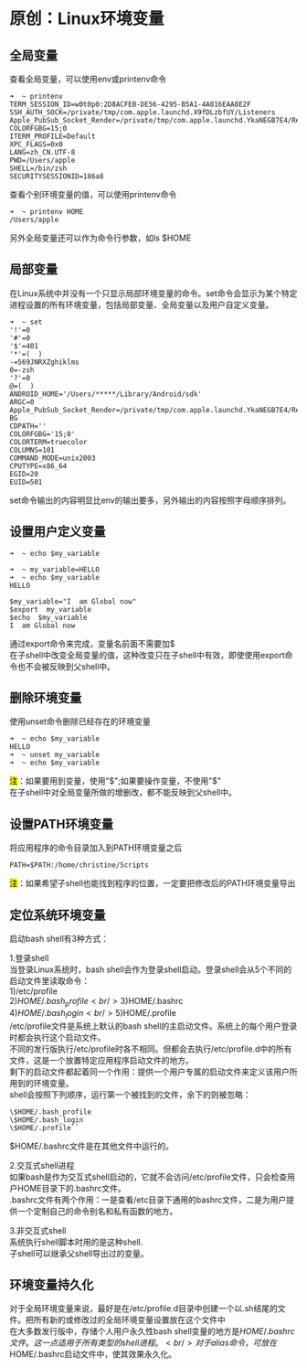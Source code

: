 # 原创：Linux环境变量

## 全局变量

查看全局变量，可以使用env或printenv命令

```
➜  ~ printenv
TERM_SESSION_ID=w0t0p0:2D8ACFEB-DE56-4295-B5A1-4A816EAA8E2F
SSH_AUTH_SOCK=/private/tmp/com.apple.launchd.X9fDLzbfUY/Listeners
Apple_PubSub_Socket_Render=/private/tmp/com.apple.launchd.YkaNEGB7E4/Render
COLORFGBG=15;0
ITERM_PROFILE=Default
XPC_FLAGS=0x0
LANG=zh_CN.UTF-8
PWD=/Users/apple
SHELL=/bin/zsh
SECURITYSESSIONID=186a8

```

查看个别环境变量的值，可以使用printenv命令

```
➜  ~ printenv HOME
/Users/apple

```

另外全局变量还可以作为命令行参数，如ls  $HOME

## 局部变量

在Linux系统中并没有一个只显示局部环境变量的命令。set命令会显示为某个特定进程设置的所有环境变量，包括局部变量、全局变量以及用户自定义变量。

```
➜  ~ set
'!'=0
'#'=0
'$'=401
'*'=(  )
-=569JNRXZghiklms
0=-zsh
'?'=0
@=(  )
ANDROID_HOME='/Users/*****/Library/Android/sdk'
ARGC=0
Apple_PubSub_Socket_Render=/private/tmp/com.apple.launchd.YkaNEGB7E4/Render
BG
CDPATH=''
COLORFGBG='15;0'
COLORTERM=truecolor
COLUMNS=101
COMMAND_MODE=unix2003
CPUTYPE=x86_64
EGID=20
EUID=501

```

set命令输出的内容明显比env的输出要多，另外输出的内容按照字母顺序排列。

## 设置用户定义变量

```
➜  ~ echo $my_variable

➜  ~ my_variable=HELLO
➜  ~ echo $my_variable
HELLO

```

```
$my_variable="I  am Global now"
$export  my_variable
$echo  $my_variable
I  am Global now

```

通过export命令来完成，变量名前面不需要加$<br/>
在子shell中改变全局变量的值，这种改变只在子shell中有效，即使使用export命令也不会被反映到父shell中。

## 删除环境变量

使用unset命令删除已经存在的环境变量

```
➜  ~ echo $my_variable
HELLO
➜  ~ unset my_variable
➜  ~ echo $my_variable

```

<mark>注</mark>：如果要用到变量，使用"$";如果要操作变量，不使用"$"<br/>
在子shell中对全局变量所做的增删改，都不能反映到父shell中。

## 设置PATH环境变量

将应用程序的命令目录加入到PATH环境变量之后

```
PATH=$PATH:/home/christine/Scripts

```

<mark>注</mark>：如果希望子shell也能找到程序的位置，一定要把修改后的PATH环境变量导出

## 定位系统环境变量

启动bash shell有3种方式：

1.登录shell<br/>
当登录Linux系统时，bash shell会作为登录shell启动。登录shell会从5个不同的启动文件里读取命令：<br/>
1)/etc/profile<br/>
2)$HOME/.bash_profile<br/>
3)$HOME/.bashrc<br/>
4)$HOME/.bash_login<br/>
5)$HOME/.profile<br/>
/etc/profile文件是系统上默认的bash shell的主启动文件。系统上的每个用户登录时都会执行这个启动文件。<br/>
不同的发行版执行/etc/profile时各不相同。但都会去执行/etc/profile.d中的所有文件，这是一个放置特定应用程序启动文件的地方。<br/>
剩下的启动文件都起着同一个作用：提供一个用户专属的启动文件来定义该用户所用到的环境变量。<br/>
shell会按照下列顺序，运行第一个被找到的文件，余下的则被忽略：

```
\$HOME/.bash_profile
\$HOME/.bash_login
\$HOME/.profile``

```

$HOME/.bashrc文件是在其他文件中运行的。

2.交互式shell进程<br/>
如果bash是作为交互式shell启动的，它就不会访问/etc/profile文件，只会检查用户HOME目录下的.bashrc文件。<br/>
.bashrc文件有两个作用：一是查看/etc目录下通用的bashrc文件，二是为用户提供一个定制自己的命令别名和私有函数的地方。

3.非交互式shell<br/>
系统执行shell脚本时用的是这种shell.<br/>
子shell可以继承父shell导出过的变量。

## 环境变量持久化

对于全局环境变量来说，最好是在/etc/profile.d目录中创建一个以.sh结尾的文件。把所有新的或修改过的全局环境变量设置放在这个文件中<br/>
在大多数发行版中，存储个人用户永久性bash shell变量的地方是$HOME/.bashrc文件。这一点适用于所有类型的shell进程。<br/>
对于alias命令，可放在$HOME/.bashrc启动文件中，使其效果永久化。

